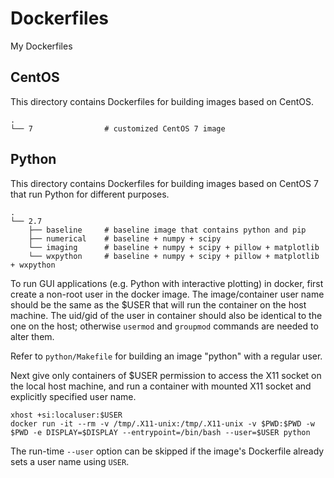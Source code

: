 # Dockerfiles

My Dockerfiles

## CentOS

This directory contains Dockerfiles for building images based on CentOS.

```
.
└── 7                # customized CentOS 7 image
```

## Python

This directory contains Dockerfiles for building images based on CentOS 7 that run Python for different purposes.

```
.
└── 2.7
    ├── baseline     # baseline image that contains python and pip
    ├── numerical    # baseline + numpy + scipy
    └── imaging      # baseline + numpy + scipy + pillow + matplotlib
    └── wxpython     # baseline + numpy + scipy + pillow + matplotlib + wxpython 
```

To run GUI applications (e.g. Python with interactive plotting) in docker, first create a non-root user in the docker image. 
The image/container user name should be the same as the $USER that will run the container on the host machine. The uid/gid
of the user in container should also be identical to the one on the host; otherwise `usermod` and `groupmod` commands are
needed to alter them.

Refer to `python/Makefile` for building an image "python" with a regular user.

Next give only containers of $USER permission to access the X11 socket on the local host machine, and run a container with
mounted X11 socket and explicitly specified user name.

```
xhost +si:localuser:$USER
docker run -it --rm -v /tmp/.X11-unix:/tmp/.X11-unix -v $PWD:$PWD -w $PWD -e DISPLAY=$DISPLAY --entrypoint=/bin/bash --user=$USER python
```

The run-time `--user` option can be skipped if the image's Dockerfile already sets a user name using `USER`.

